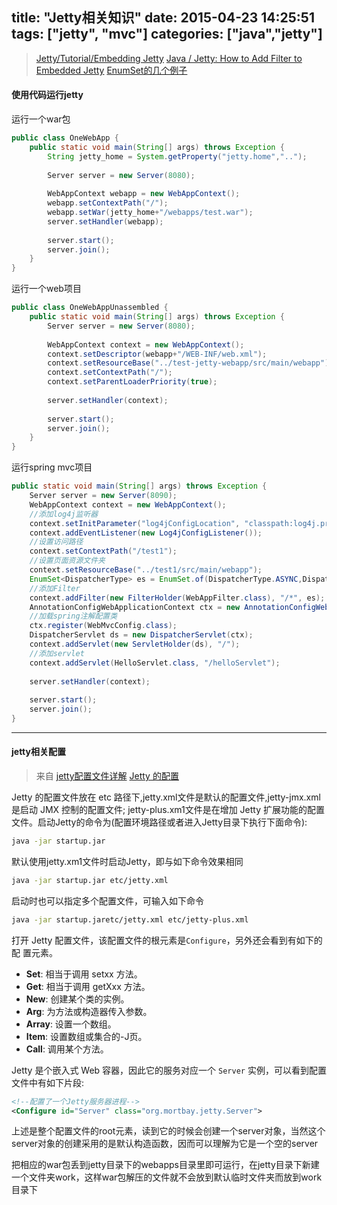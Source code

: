 title: "Jetty相关知识"
date: 2015-04-23 14:25:51
tags: ["jetty", "mvc"]
categories: ["java","jetty"]
---

> [Jetty/Tutorial/Embedding Jetty](https://wiki.eclipse.org/Jetty/Tutorial/Embedding_Jetty)
> [Java / Jetty: How to Add Filter to Embedded Jetty](http://stackoverflow.com/questions/19530806/java-jetty-how-to-add-filter-to-embedded-jetty)
> [EnumSet的几个例子](http://mouselearnjava.iteye.com/blog/2156221)

#### 使用代码运行jetty
运行一个war包
```java
public class OneWebApp {
    public static void main(String[] args) throws Exception {
        String jetty_home = System.getProperty("jetty.home","..");
 
        Server server = new Server(8080);
 
        WebAppContext webapp = new WebAppContext();
        webapp.setContextPath("/");
        webapp.setWar(jetty_home+"/webapps/test.war");
        server.setHandler(webapp);
 
        server.start();
        server.join();
    }
}
```
运行一个web项目
```java
public class OneWebAppUnassembled {
    public static void main(String[] args) throws Exception {
        Server server = new Server(8080);
 
        WebAppContext context = new WebAppContext();
        context.setDescriptor(webapp+"/WEB-INF/web.xml");
        context.setResourceBase("../test-jetty-webapp/src/main/webapp");
        context.setContextPath("/");
        context.setParentLoaderPriority(true);
 
        server.setHandler(context);
 
        server.start();
        server.join();
    }
}
```
运行spring mvc项目
```java
public static void main(String[] args) throws Exception {
    Server server = new Server(8090);
    WebAppContext context = new WebAppContext();
    //添加log4j监听器
    context.setInitParameter("log4jConfigLocation", "classpath:log4j.properties");
    context.addEventListener(new Log4jConfigListener());
    //设置访问路径
    context.setContextPath("/test1");
    //设置页面资源文件夹
    context.setResourceBase("../test1/src/main/webapp");
    EnumSet<DispatcherType> es = EnumSet.of(DispatcherType.ASYNC,DispatcherType.ERROR,DispatcherType.REQUEST,DispatcherType.FORWARD);
    //添加Filter
    context.addFilter(new FilterHolder(WebAppFilter.class), "/*", es);
    AnnotationConfigWebApplicationContext ctx = new AnnotationConfigWebApplicationContext();
    //加载spring注解配置类
    ctx.register(WebMvcConfig.class);
    DispatcherServlet ds = new DispatcherServlet(ctx);
    context.addServlet(new ServletHolder(ds), "/");
    //添加servlet
    context.addServlet(HelloServlet.class, "/helloServlet");
    
    server.setHandler(context);
    
    server.start();
    server.join();
}
```

----

#### jetty相关配置

> 来自
> [jetty配置文件详解](http://blog.csdn.net/fjslovejhl/article/details/15501091)
> [Jetty 的配置](http://www.cnblogs.com/shitou/archive/2011/05/30/2063423.html)

Jetty 的配置文件放在 etc 路径下,jetty.xml文件是默认的配置文件,jetty-jmx.xml是启动 JMX 控制的配置文件; jetty-plus.xm1文件是在增加 Jetty 扩展功能的配置文件。启动Jetty的命令为(配置环境路径或者进入Jetty目录下执行下面命令):
```bash
java -jar startup.jar
```
默认使用jetty.xm1文件时启动Jetty，即与如下命令效果相同
```bash
java -jar startup.jar etc/jetty.xml
```
启动时也可以指定多个配置文件，可输入如下命令
```bash
java -jar startup.jaretc/jetty.xml etc/jetty-plus.xml
```
打开 Jetty 配置文件，该配置文件的根元素是`Configure`，另外还会看到有如下的配
置元素。

* **Set**: 相当于调用 setxx 方法。
* **Get**: 相当于调用 getXxx 方法。
* **New**: 创建某个类的实例。
* **Arg**: 为方法或构造器传入参数。
* **Array**: 设置一个数组。
* **Item**: 设置数组或集合的-J页。
* **Call**: 调用某个方法。

Jetty 是个嵌入式 Web 容器，因此它的服务对应一个 `Server` 实例，可以看到配置文件中有如下片段:
```xml
<!--配置了一个Jetty服务器进程-->
<Configure id="Server" class="org.mortbay.jetty.Server">
```
上述是整个配置文件的root元素，读到它的时候会创建一个server对象，当然这个server对象的创建采用的是默认构造函数，因而可以理解为它是一个空的server


把相应的war包丢到jetty目录下的webapps目录里即可运行，在jetty目录下新建一个文件夹work，这样war包解压的文件就不会放到默认临时文件夹而放到work目录下

